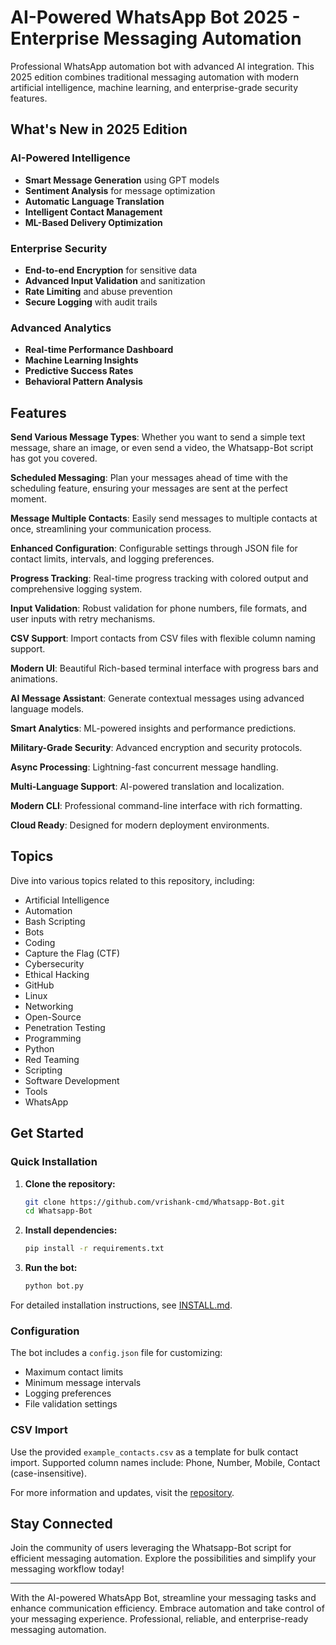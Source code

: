 # AI-Powered WhatsApp Bot 2025 - Enterprise Messaging Automation

Professional WhatsApp automation bot with advanced AI integration. This 2025 edition combines traditional messaging automation with modern artificial intelligence, machine learning, and enterprise-grade security features.

## What's New in 2025 Edition

### AI-Powered Intelligence
- **Smart Message Generation** using GPT models
- **Sentiment Analysis** for message optimization
- **Automatic Language Translation** 
- **Intelligent Contact Management**
- **ML-Based Delivery Optimization**

### Enterprise Security
- **End-to-end Encryption** for sensitive data
- **Advanced Input Validation** and sanitization
- **Rate Limiting** and abuse prevention
- **Secure Logging** with audit trails

### **Advanced Analytics**
- **Real-time Performance Dashboard**
- **Machine Learning Insights**
- **Predictive Success Rates**
- **Behavioral Pattern Analysis**

## Features

**Send Various Message Types**: Whether you want to send a simple text message, share an image, or even send a video, the Whatsapp-Bot script has got you covered.

**Scheduled Messaging**: Plan your messages ahead of time with the scheduling feature, ensuring your messages are sent at the perfect moment.

**Message Multiple Contacts**: Easily send messages to multiple contacts at once, streamlining your communication process.

**Enhanced Configuration**: Configurable settings through JSON file for contact limits, intervals, and logging preferences.

**Progress Tracking**: Real-time progress tracking with colored output and comprehensive logging system.

**Input Validation**: Robust validation for phone numbers, file formats, and user inputs with retry mechanisms.

**CSV Support**: Import contacts from CSV files with flexible column naming support.

**Modern UI**: Beautiful Rich-based terminal interface with progress bars and animations.

**AI Message Assistant**: Generate contextual messages using advanced language models.

**Smart Analytics**: ML-powered insights and performance predictions.

**Military-Grade Security**: Advanced encryption and security protocols.

**Async Processing**: Lightning-fast concurrent message handling.

**Multi-Language Support**: AI-powered translation and localization.

**Modern CLI**: Professional command-line interface with rich formatting.

**Cloud Ready**: Designed for modern deployment environments.

## Topics

Dive into various topics related to this repository, including:
- Artificial Intelligence
- Automation
- Bash Scripting
- Bots
- Coding
- Capture the Flag (CTF)
- Cybersecurity
- Ethical Hacking
- GitHub
- Linux
- Networking
- Open-Source
- Penetration Testing
- Programming
- Python
- Red Teaming
- Scripting
- Software Development
- Tools
- WhatsApp

## Get Started

### Quick Installation

1. **Clone the repository:**
   ```bash
   git clone https://github.com/vrishank-cmd/Whatsapp-Bot.git
   cd Whatsapp-Bot
   ```

2. **Install dependencies:**
   ```bash
   pip install -r requirements.txt
   ```

3. **Run the bot:**
   ```bash
   python bot.py
   ```

For detailed installation instructions, see [INSTALL.md](INSTALL.md).

### Configuration

The bot includes a `config.json` file for customizing:
- Maximum contact limits
- Minimum message intervals
- Logging preferences
- File validation settings

### CSV Import

Use the provided `example_contacts.csv` as a template for bulk contact import. Supported column names include: Phone, Number, Mobile, Contact (case-insensitive).

For more information and updates, visit the [repository](https://github.com/vrishank-cmd/Whatsapp-Bot).

## Stay Connected

Join the community of users leveraging the Whatsapp-Bot script for efficient messaging automation. Explore the possibilities and simplify your messaging workflow today!

--- 

With the AI-powered WhatsApp Bot, streamline your messaging tasks and enhance communication efficiency. Embrace automation and take control of your messaging experience. Professional, reliable, and enterprise-ready messaging automation.
